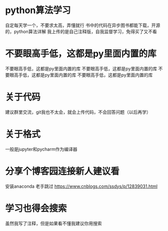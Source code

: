 # python算法学习
 自定每天学一个，不要求太高，弄懂就行 
书中的代码在异步图书都能下载，开源的，python算法详解
我上传的是自己注释版，自我监督学习，免得买了又不看


# 不要眼高手低，这都是py里面内置的库
不要眼高手低，这都是py里面内置的库
不要眼高手低，这都是py里面内置的库
不要眼高手低，这都是py里面内置的库
不要眼高手低，这都是py里面内置的库

# 关于代码

建议群里交流，git我也不太会，就会上传代码，不会回答问题（以后再学）

# 关于格式

一般是jupyter和pycharm作为编译器

# 分享个博客园连接新人建议看
安装anaconda 老手跳过
<herf>https://www.cnblogs.com/ssdys/p/12839031.html</href>

# 学习也得会搜索
虽然我写了注释，但是如果看不懂我建议你用搜索
